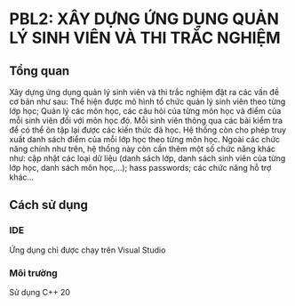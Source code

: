 # PBL2: XÂY DỰNG ỨNG DỤNG QUẢN LÝ SINH VIÊN VÀ THI TRẮC NGHIỆM
## Tổng quan
Xây dựng ứng dụng quản lý sinh viên và thi trắc nghiệm đặt ra các vấn đề cơ bản như sau: Thể hiện được mô hình tổ chức quản lý sinh viên theo từng lớp học; Quản lý các môn học, các câu hỏi của từng môn học và điểm của mỗi sinh viên đối với môn học đó. Mỗi sinh viên thông qua các bài kiểm tra để có thể ôn tập lại được các kiến thức đã học. Hệ thống còn cho phép truy xuất danh sách điểm của mỗi lớp học theo từng môn học.
Ngoài các chức năng chính như trên, hệ thống này còn cần thêm một số chức năng khác như: cập nhật các loại dữ liệu (danh sách lớp, danh sách sinh viên của từng lớp học, danh sách môn học,...); hass passwords; các chức năng hỗ trợ khác...
## Cách sử dụng
### IDE
Ứng dụng chỉ được chạy trên Visual Studio 
### Môi trường
Sử dụng C++ 20 



